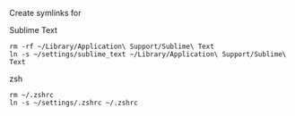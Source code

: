 Create symlinks for

Sublime Text
```
rm -rf ~/Library/Application\ Support/Sublime\ Text
ln -s ~/settings/sublime_text ~/Library/Application\ Support/Sublime\ Text
```

zsh
```
rm ~/.zshrc
ln -s ~/settings/.zshrc ~/.zshrc
```
